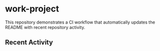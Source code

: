 # work-project

This repository demonstrates a CI workflow that automatically updates the README with recent repository activity.

## Recent Activity
<!--ACTIVITY-START-->
<!--ACTIVITY-START-->
<!--ACTIVITY-END-->
